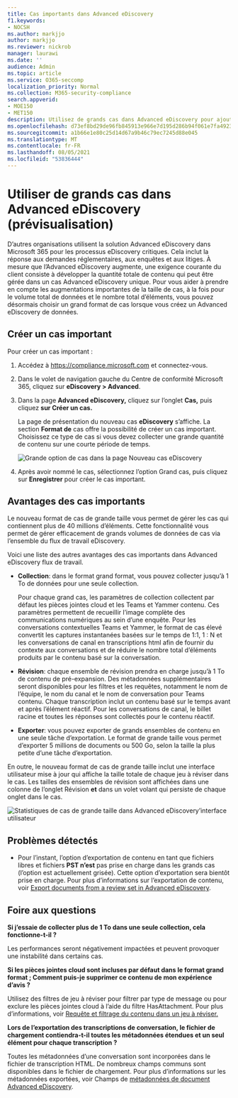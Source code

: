 ```yaml
---
title: Cas importants dans Advanced eDiscovery
f1.keywords:
- NOCSH
ms.author: markjjo
author: markjjo
ms.reviewer: nickrob
manager: laurawi
ms.date: ''
audience: Admin
ms.topic: article
ms.service: O365-seccomp
localization_priority: Normal
ms.collection: M365-security-compliance
search.appverid:
- MOE150
- MET150
description: Utilisez de grands cas dans Advanced eDiscovery pour ajouter d’autres éléments aux jeux de révision et tirer parti d’autres limites accrues.
ms.openlocfilehash: d73ef8bd29de96fb845913e966e7d195d286b94f061e7fa492353ccfe773800f
ms.sourcegitcommit: a1b66e1e80c25d14d67a9b46c79ec7245d88e045
ms.translationtype: MT
ms.contentlocale: fr-FR
ms.lasthandoff: 08/05/2021
ms.locfileid: "53836444"
---
```

# <a name="use-large-cases-in-advanced-ediscovery-preview"></a>Utiliser de grands cas dans Advanced eDiscovery (prévisualisation)

D’autres organisations utilisent la solution Advanced eDiscovery dans Microsoft 365 pour les processus eDiscovery critiques. Cela inclut la réponse aux demandes réglementaires, aux enquêtes et aux litiges. À mesure que l’Advanced eDiscovery augmente, une exigence courante du client consiste à développer la quantité totale de contenu qui peut être gérée dans un cas Advanced eDiscovery unique. Pour vous aider à prendre en compte les augmentations importantes de la taille de cas, à la fois pour le volume total de données et le nombre total d’éléments, vous pouvez désormais choisir un grand format de cas lorsque vous créez un Advanced eDiscovery de données.  

## <a name="create-a-large-case"></a>Créer un cas important

Pour créer un cas important :

1. Accédez à <https://compliance.microsoft.com> et connectez-vous.

2. Dans le volet de navigation gauche du Centre de conformité Microsoft 365, cliquez sur **eDiscovery > Advanced**.

3. Dans la page **Advanced eDiscovery,** cliquez sur l’onglet **Cas,** puis cliquez **sur Créer un cas.**

   La page de présentation du nouveau cas **eDiscovery** s’affiche. La section **Format de** cas offre la possibilité de créer un cas important. Choisissez ce type de cas si vous devez collecter une grande quantité de contenu sur une courte période de temps.

   ![Grande option de cas dans la page Nouveau cas eDiscovery](..\media\AeDLargeCases1.png)

4. Après avoir nommé le  cas, sélectionnez l’option Grand cas, puis cliquez sur **Enregistrer** pour créer le cas important.

## <a name="benefits-of-large-cases"></a>Avantages des cas importants

Le nouveau format de cas de grande taille vous permet de gérer les cas qui contiennent plus de 40 millions d’éléments. Cette fonctionnalité vous permet de gérer efficacement de grands volumes de données de cas via l’ensemble du flux de travail eDiscovery.

Voici une liste des autres avantages des cas importants dans Advanced eDiscovery flux de travail.

- **Collection**: dans le format grand format, vous pouvez collecter jusqu’à 1 To de données pour une seule collection. 

   Pour chaque grand cas, les paramètres de collection collectent par défaut les pièces jointes cloud et les Teams et Yammer contenu. Ces paramètres permettent de recueillir l’image complète des communications numériques au sein d’une enquête. Pour les conversations contextuelles Teams et Yammer, le format de cas élevé convertit les captures instantanées basées sur le temps de 1:1, 1 : N et les conversations de canal en transcriptions html afin de fournir du contexte aux conversations et de réduire le nombre total d’éléments produits par le contenu basé sur la conversation.  

- **Révision**: chaque ensemble de révision prendra en charge jusqu’à 1 To de contenu de pré-expansion. Des métadonnées supplémentaires seront disponibles pour les filtres et les requêtes, notamment le nom de l’équipe, le nom du canal et le nom de conversation pour Teams contenu. Chaque transcription inclut un contenu basé sur le temps avant et après l’élément réactif. Pour les conversations de canal, le billet racine et toutes les réponses sont collectés pour le contenu réactif.  

- **Exporter**: vous pouvez exporter de grands ensembles de contenu en une seule tâche d’exportation. Le format de grande taille vous permet d’exporter 5 millions de documents ou 500 Go, selon la taille la plus petite d’une tâche d’exportation.

En outre, le nouveau format de cas de grande taille inclut une interface utilisateur mise à jour qui affiche la taille totale de chaque jeu à réviser dans le cas. Les tailles des ensembles de révision sont affichées dans une colonne de l’onglet Révision **et** dans un volet volant qui persiste de chaque onglet dans le cas.

![Statistiques de cas de grande taille dans Advanced eDiscovery’interface utilisateur](..\media\LargeCaseUI.png)

## <a name="known-issues"></a>Problèmes détectés

- Pour l’instant, l’option d’exportation de contenu en tant que fichiers libres et fichiers **PST n’est** pas prise en charge dans les grands cas (l’option est actuellement grisée). Cette option d’exportation sera bientôt prise en charge. Pour plus d’informations sur l’exportation de contenu, voir [Export documents from a review set in Advanced eDiscovery](export-documents-from-review-set.md).

## <a name="frequently-asked-questions"></a>Foire aux questions

**Si j’essaie de collecter plus de 1 To dans une seule collection, cela fonctionne-t-il ?**

Les performances seront négativement impactées et peuvent provoquer une instabilité dans certains cas.

**Si les pièces jointes cloud sont incluses par défaut dans le format grand format ; Comment puis-je supprimer ce contenu de mon expérience d’avis ?**  

Utilisez des filtres de jeu à réviser pour filtrer par type de message ou pour exclure les pièces jointes cloud à l’aide du filtre HasAttachment. Pour plus d’informations, voir [Requête et filtrage du contenu dans un jeu à réviser.](review-set-search.md)

**Lors de l’exportation des transcriptions de conversation, le fichier de chargement contiendra-t-il toutes les métadonnées étendues et un seul élément pour chaque transcription ?**

Toutes les métadonnées d’une conversation sont incorporées dans le fichier de transcription HTML.  De nombreux champs communs sont disponibles dans le fichier de chargement. Pour plus d’informations sur les métadonnées exportées, voir Champs de [métadonnées de document Advanced eDiscovery](document-metadata-fields-in-Advanced-eDiscovery.md).
